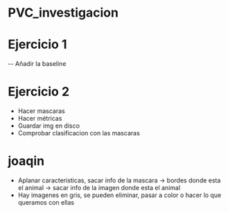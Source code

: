 # PVC_investigacion

# Ejercicio 1

-- Añadir la baseline

# Ejercicio 2

- Hacer mascaras
- Hacer métricas
- Guardar img en disco
- Comprobar clasificacion con las mascaras

# joaqin
- Aplanar caracteristicas, sacar info de la mascara -> bordes donde esta el animal -> sacar info de la imagen donde esta el animal
- Hay imagenes en gris, se pueden eliminar, pasar a color o hacer lo que queramos con ellas 
